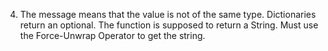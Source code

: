 4. The message means that the value is not of the same type. Dictionaries return an optional. The function is supposed to return a String. Must use the Force-Unwrap Operator to get the string.
